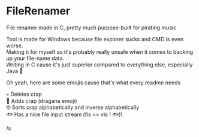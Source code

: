 # FileRenamer
File renamer made in C, pretty much purpose-built for pirating music 

Tool is made for Windows because file explorer sucks and CMD is even worse.\
Making it for myself so it's probably really unsafe when it comes to backing up your file-name data.\
Writing in C cause it's just superior compared to everything else, especially Java 🤮

Oh yeah, here are some emojis cause that's what every readme needs 

💀 Deletes crap\
🤪 Adds crap (dragana emoji)\
🤓 Sorts crap alphabetically and inverse alphabetically\
🐟 Has a nice file input stream (fis == vis ! 🐟)\

/s
